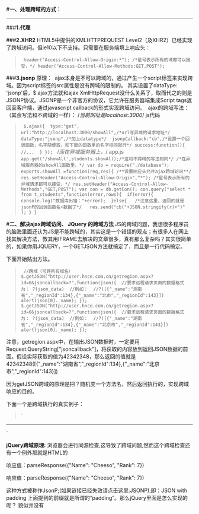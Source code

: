 
#****一、处理跨域的方式：****
****
###**1.代理**

###**2.XHR2**
HTML5中提供的XMLHTTPREQUEST Level2（及XHR2）已经实现了跨域访问。但ie10以下不支持。只需要在服务端填上响应头：
>`
header("Access-Control-Allow-Origin:*");
/*星号表示所有的域都可以接受，*/
header("Access-Control-Allow-Methods:GET,POST");`

###**3.jsonp**
原理：
 ajax本身是不可以跨域的，通过产生一个script标签来实现跨域。因为script标签的src属性是没有跨域的限制的。
其实设置了dataType: 'jsonp'后，$.ajax方法就和ajax XmlHttpRequest没什么关系了，取而代之的则是JSONP协议。JSONP是一个非官方的协议，它允许在服务器端集成Script tags返回至客户端，通过javascript callback的形式实现跨域访问。
 ajax的跨域写法：
（其余写法和不跨域的一样）：
/*当前网址是localhost:3000*/
js代码
>`
$.ajax({ 
    type:"get", 
    url:"http://localhost:3000/showAll",/*url写异域的请求地址*/ 
    dataType:"jsonp",/*加上datatype*/ 
    jsonpCallback:"cb",/*设置一个回调函数，名字随便取，和下面的函数里的名字相同就行*/
     success:function(){ 
        //... 
    }
});`
 
/*而在异域服务器上，*/
app.js
>`
app.get('/showAll',students.showAll);/*这和不跨域的写法相同*/
/*在异域服务器的showAll函数里，*/
var db = require("./database");
exports.showAll =function(req,res){
    /**设置响应头允许ajax跨域访问**/
   res.setHeader("Access-Control-Allow-Origin","*");
   /*星号表示所有的异域请求都可以接受，*/
   res.setHeader("Access-Control-Allow-Methods","GET,POST");
   var con = db.getCon();
   con.query("select * from t_students",function(error,rows){ 
      if(error){  
         console.log("数据库出错："+error); 
      }else{  
         /*注意这里，返回的就是jsonP的回调函数名+数据了*/  
         res.send("cb("+JSON.stringify(r)+")"
      );
   }
}`

#**二、解决ajax跨域访问、 JQuery 的跨域方法**
JS的跨域问题，我想很多程序员的脑海里面还认为JS是不能跨域的，其实这是一个错误的观点；有很多人在网上找其解决方法，教其用IFRAME去解决的文章很多，真有那么复杂吗？其实很简单的，如果你用JQUERY，一个GETJSON方法就搞定了，而且是一行代码搞定。

下面开始贴出方法。
>`
//跨域（可跨所有域名）
$.getJSON("http://user.hnce.com.cn/getregion.aspx?id=0&jsoncallback=?",function(json){ 
    //要求远程请求页面的数据格式为： ?(json_data) 
    //例如： 
    //?([{"_name":"湖南省","_regionId":134},{"_name":"北市","_regionId":143}]) alert(json[0]._name);
});
$.getJSON("http://user.hnce.com.cn/getregion.aspx?id=0&jsoncallback=?",function(json){ 
    //要求远程请求页面的数据格式为： ?(json_data) 
    //例如： 
    //?([{"_name":"湖南省","_regionId":134},{"_name":"北京市","_regionId":143}]) alert(json[0]._name);
});`

注意，getregion.aspx中，在输出JSON数据时，一定要用
Request.QueryString["jsoncallback"]，将获取的内容放到返回JSON数据的前面。假设实际获取的值为42342348，那么返回的值就是 42342348([{"_name":"湖南省","_regionId":134},{"_name":"北京市","_regionId":143}])

因为getJSON跨域的原理是把？随机变一个方法名，然后返回执行的，实现跨域响应的目的。

下面一个是跨域执行的真实例子：
>`<script src="http://common.cnblogs.com/script/jquery.js" type="text/javascript"></script>
<script type="text/javascript"> 
    //跨域（可跨所有域名） 
    $.getJSON("http://e.hnce.com.cn/tools/ajax.aspx?jsoncallback=?", { id: 0, action: 'jobcategoryjson' }, function(json) { 
    alert(json[0].pid); 
    alert(json[0].items[0]._name); 
});
</script>
****
<script src="http://common.cnblogs.com/script/jquery.js" type="text/javascript"></script>
<script type="text/javascript"> 
    //跨域（可跨所有域名） 
    $.getJSON("http://e.hnce.com.cn/tools/ajax.aspx?jsoncallback=?", { id: 0, action: 'jobcategoryjson' }, function(json) { 
    alert(json[0].pid); 
    alert(json[0].items[0]._name); 
});
</script>`

**jQuery跨域原理:**
浏览器会进行同源检查,这导致了跨域问题,然而这个跨域检查还有一个例外那就是HTML的<Script>标记;我们经常使用<Script>的src属性,脚本静态资源放在独立域名下或者来自其它站点的时候这里是一个url;这个url响应的结果可以有很多种,比如JSON,返回的Json值成为<Script>标签的src属性值.这种属性值变化并不会引起页面的影响.按照惯例，浏览器在URL的查询字符串中提供一个参数，这个参数将作为结果的前缀一起返回到浏览器;
看下面的例子：
><script type="text/javascript" src="http://domain2.com/getjson?jsonp=parseResponse"> </script>
响应值：parseResponse({"Name": "Cheeso", "Rank": 7})
<script type="text/javascript" src="http://domain2.com/getjson?jsonp=parseResponse"> </script>
响应值：parseResponse({"Name": "Cheeso", "Rank": 7})

这种方式被称作JsonP;(如果链接已经失效请点击这里:JSONP);即：JSON with padding 上面提到的前缀就是所谓的“padding”。那么jQuery里面是怎么实现的呢？
貌似并没有<Script>标记的出现！？OKay，翻看源码来看：
页面调用的是getJSON：
 
>getJSON: function( url, data, callback ) { 
return jQuery.get(url, data, callback, "json");
},

继续跟进
 
>`get: function( url, data, callback, type ) { 
    // shift arguments if data argument was omited 
    if ( jQuery.isFunction( data ) ) { 
        type = type || callback; 
        callback = data; 
        data = null; 
    } 
    return jQuery.ajax({ 
        type: "GET", 
        url: url, 
        data: data, 
        success: callback, 
        dataType: type 
    });`

跟进jQuery.ajax，下面是ajax方法的代码片段：
>`
// Build temporary JSONP function
if ( s.dataType === "json" && (s.data && jsre.test(s.data) || jsre.test(s.url)) ) { 
     jsonp = s.jsonpCallback || ("jsonp" + jsc++); 
    // Replace the =? sequence both in the query string and the data 
    if ( s.data ) { 
        s.data = (s.data + "").replace(jsre, "=" + jsonp + "$1"); 
    } 
    s.url = s.url.replace(jsre, "=" + jsonp + "$1"); 
    // We need to make sure 
    // that a JSONP style response is executed properly 
    s.dataType = "script"; 
    // Handle JSONP-style loading 
    window[ jsonp ] = window[ jsonp ] || function( tmp ) { 
        data = tmp; 
        success(); 
        complete(); 
        // Garbage collect 
        window[ jsonp ] = undefined; 
        try { 
            delete window[ jsonp ]; 
        } catch(e) {} 
        if ( head ) { 
            head.removeChild( script ); 
        } 
    };
}
if ( s.dataType === "script" && s.cache === null ) { 
    s.cache = false;
}
if ( s.cache === false && type === "GET" ) { 
    var ts = now(); 
    // try replacing _= if it is there 
    var ret = s.url.replace(rts, "$1_=" + ts + "$2"); 
    // if nothing was replaced, add timestamp to the end 
    s.url = ret + ((ret === s.url) ? (rquery.test(s.url) ? "&" : "?") + "_=" + ts : "");
}
// If data is available, append data to url for get requests
if ( s.data && type === "GET" ) { 
    s.url += (rquery.test(s.url) ? "&" : "?") + s.data;
}
// Watch for a new set of requests
if ( s.global && ! jQuery.active++ ) { 
    jQuery.event.trigger( "ajaxStart" );
}
// Matches an absolute URL, and saves the domain
var parts = rurl.exec( s.url ), 
    remote = parts && (parts[1] && parts[1] !== location.protocol || parts[2] !== location.host);
// If we're requesting a remote document
// and trying to load JSON or Script with a GET
if ( s.dataType === "script" && type === "GET" && remote ) { 
    var head = document.getElementsByTagName("head")[0] || document.documentElement; 
    var script = document.createElement("script"); 
    script.src = s.url; 
    if ( s.scriptCharset ) { 
        script.charset = s.scriptCharset; 
    } 
    // Handle Script loading 
    if ( !jsonp ) { 
        var done = false; 
        // Attach handlers for all browsers 
        script.onload = script.onreadystatechange = function() { 
            if ( !done && (!this.readyState || this.readyState === "loaded" || this.readyState === "complete") ) { 
                done = true; 
                success(); 
                complete(); 
                // Handle memory leak in IE 
                script.onload = script.onreadystatechange = null; 
                if ( head && script.parentNode ) { 
                    head.removeChild( script ); 
                } 
            } 
        }; 
    } 
    // Use insertBefore instead of appendChild to circumvent an IE6 bug. 
    // This arises when a base node is used (#2709 and #4378). 
    head.insertBefore( script, head.firstChild ); 
    // We handle everything using the script element injection 
    return undefined;
}`

上面的代码第1行到第10行：判断是JSON类型调用，为本次调用创建临时的JsonP方法，并且添加了一个随机数字，这个数字源于用日期值；
 关注第14行，这一行相当关键，注定了我们的结果最终是<Script> ;然后是构造Script片段，第95行在Head中添加该片段，修成正果；
 不仅仅是jQuery,很多js框架都是用了同样的跨域方案，这就是getJSON跨域的原理。

**追加一种解决方式**
追求永无止境，在google的过程中，无意中发现了一个专门用来解决跨域问题的jQuery插件-[jquery-jsonp](https://github.com/congmo/jquery-jsonp)。
有第一种方式的基础，使用jsonp插件也就比较简单了，server端代码无需任何改动。
来看一下如何使用jquery-jsonp插件解决跨域问题吧。
>`
var url="http://localhost:8080/WorkGroupManagment/open/getGroupById" +"?id=1&callback=?";
$.jsonp({ 
    "url": url, 
    "success": function(data) { 
        $("#current-group").text("当前工作组:"+data.result.name); 
    }, 
    "error": function(d,msg) { 
                alert("Could not find user "+msg); 
    }
});`
